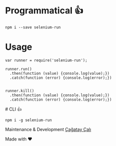 # Programmatical :thumbsup:
```
npm i --save selenium-run
```

# Usage
```
var runner = require('selenium-run');

runner.run()
  .then(function (value) {console.log(value);})
  .catch(function (error) {console.log(error);})


runner.kill()
  .then(function (value) {console.log(value);})
  .catch(function (error) {console.log(error);})

```

# CLI :thumbsup:
```
npm i -g selenium-run
```

Maintenance & Development [Çağatay Çalı](http://github.com/cagataycali)

Made with :heart:
